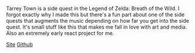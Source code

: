 Tarrey Town is a side quest in the Legend of Zelda: Breath of the Wild. I forgot exactly why I made this but there's a fun part about one of the side quests that augments the music depending on how far you get into the side quest. It's small stuff like this that makes me fall in love with art and media. Also an extremely early react project for me.

<p class="links">
<a href="https://tarrey-town.vercel.app/">Site</a>
<a href="https://github.com/zhaovan/tarrey-town">Github</a>
</p>
